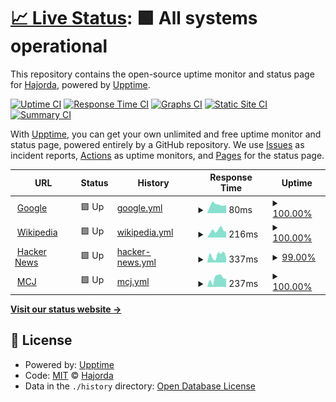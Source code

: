 # [📈 Live Status](https://Hajorda.github.io/KauwelaUptime): <!--live status--> **🟩 All systems operational**

This repository contains the open-source uptime monitor and status page for [Hajorda](https://Hajorda.github.io/KauwelaUptime), powered by [Upptime](https://github.com/upptime/upptime).

[![Uptime CI](https://github.com/Hajorda/KauwelaUptime/workflows/Uptime%20CI/badge.svg)](https://github.com/Hajorda/KauwelaUptime/actions?query=workflow%3A%22Uptime+CI%22)
[![Response Time CI](https://github.com/Hajorda/KauwelaUptime/workflows/Response%20Time%20CI/badge.svg)](https://github.com/Hajorda/KauwelaUptime/actions?query=workflow%3A%22Response+Time+CI%22)
[![Graphs CI](https://github.com/Hajorda/KauwelaUptime/workflows/Graphs%20CI/badge.svg)](https://github.com/Hajorda/KauwelaUptime/actions?query=workflow%3A%22Graphs+CI%22)
[![Static Site CI](https://github.com/Hajorda/KauwelaUptime/workflows/Static%20Site%20CI/badge.svg)](https://github.com/Hajorda/KauwelaUptime/actions?query=workflow%3A%22Static+Site+CI%22)
[![Summary CI](https://github.com/Hajorda/KauwelaUptime/workflows/Summary%20CI/badge.svg)](https://github.com/Hajorda/KauwelaUptime/actions?query=workflow%3A%22Summary+CI%22)

With [Upptime](https://upptime.js.org), you can get your own unlimited and free uptime monitor and status page, powered entirely by a GitHub repository. We use [Issues](https://github.com/Hajorda/KauwelaUptime/issues) as incident reports, [Actions](https://github.com/Hajorda/KauwelaUptime/actions) as uptime monitors, and [Pages](https://Hajorda.github.io/KauwelaUptime) for the status page.

<!--start: status pages-->
<!-- This summary is generated by Upptime (https://github.com/upptime/upptime) -->
<!-- Do not edit this manually, your changes will be overwritten -->
<!-- prettier-ignore -->
| URL | Status | History | Response Time | Uptime |
| --- | ------ | ------- | ------------- | ------ |
| <img alt="" src="https://icons.duckduckgo.com/ip3/www.google.com.ico" height="13"> [Google](https://www.google.com) | 🟩 Up | [google.yml](https://github.com/Hajorda/KauwelaUptime/commits/HEAD/history/google.yml) | <details><summary><img alt="Response time graph" src="./graphs/google/response-time-week.png" height="20"> 80ms</summary><br><a href="https://Hajorda.github.io/KauwelaUptime/history/google"><img alt="Response time 97" src="https://img.shields.io/endpoint?url=https%3A%2F%2Fraw.githubusercontent.com%2FHajorda%2FKauwelaUptime%2FHEAD%2Fapi%2Fgoogle%2Fresponse-time.json"></a><br><a href="https://Hajorda.github.io/KauwelaUptime/history/google"><img alt="24-hour response time 75" src="https://img.shields.io/endpoint?url=https%3A%2F%2Fraw.githubusercontent.com%2FHajorda%2FKauwelaUptime%2FHEAD%2Fapi%2Fgoogle%2Fresponse-time-day.json"></a><br><a href="https://Hajorda.github.io/KauwelaUptime/history/google"><img alt="7-day response time 80" src="https://img.shields.io/endpoint?url=https%3A%2F%2Fraw.githubusercontent.com%2FHajorda%2FKauwelaUptime%2FHEAD%2Fapi%2Fgoogle%2Fresponse-time-week.json"></a><br><a href="https://Hajorda.github.io/KauwelaUptime/history/google"><img alt="30-day response time 97" src="https://img.shields.io/endpoint?url=https%3A%2F%2Fraw.githubusercontent.com%2FHajorda%2FKauwelaUptime%2FHEAD%2Fapi%2Fgoogle%2Fresponse-time-month.json"></a><br><a href="https://Hajorda.github.io/KauwelaUptime/history/google"><img alt="1-year response time 97" src="https://img.shields.io/endpoint?url=https%3A%2F%2Fraw.githubusercontent.com%2FHajorda%2FKauwelaUptime%2FHEAD%2Fapi%2Fgoogle%2Fresponse-time-year.json"></a></details> | <details><summary><a href="https://Hajorda.github.io/KauwelaUptime/history/google">100.00%</a></summary><a href="https://Hajorda.github.io/KauwelaUptime/history/google"><img alt="All-time uptime 100.00%" src="https://img.shields.io/endpoint?url=https%3A%2F%2Fraw.githubusercontent.com%2FHajorda%2FKauwelaUptime%2FHEAD%2Fapi%2Fgoogle%2Fuptime.json"></a><br><a href="https://Hajorda.github.io/KauwelaUptime/history/google"><img alt="24-hour uptime 100.00%" src="https://img.shields.io/endpoint?url=https%3A%2F%2Fraw.githubusercontent.com%2FHajorda%2FKauwelaUptime%2FHEAD%2Fapi%2Fgoogle%2Fuptime-day.json"></a><br><a href="https://Hajorda.github.io/KauwelaUptime/history/google"><img alt="7-day uptime 100.00%" src="https://img.shields.io/endpoint?url=https%3A%2F%2Fraw.githubusercontent.com%2FHajorda%2FKauwelaUptime%2FHEAD%2Fapi%2Fgoogle%2Fuptime-week.json"></a><br><a href="https://Hajorda.github.io/KauwelaUptime/history/google"><img alt="30-day uptime 100.00%" src="https://img.shields.io/endpoint?url=https%3A%2F%2Fraw.githubusercontent.com%2FHajorda%2FKauwelaUptime%2FHEAD%2Fapi%2Fgoogle%2Fuptime-month.json"></a><br><a href="https://Hajorda.github.io/KauwelaUptime/history/google"><img alt="1-year uptime 100.00%" src="https://img.shields.io/endpoint?url=https%3A%2F%2Fraw.githubusercontent.com%2FHajorda%2FKauwelaUptime%2FHEAD%2Fapi%2Fgoogle%2Fuptime-year.json"></a></details>
| <img alt="" src="https://icons.duckduckgo.com/ip3/en.wikipedia.org.ico" height="13"> [Wikipedia](https://en.wikipedia.org) | 🟩 Up | [wikipedia.yml](https://github.com/Hajorda/KauwelaUptime/commits/HEAD/history/wikipedia.yml) | <details><summary><img alt="Response time graph" src="./graphs/wikipedia/response-time-week.png" height="20"> 216ms</summary><br><a href="https://Hajorda.github.io/KauwelaUptime/history/wikipedia"><img alt="Response time 230" src="https://img.shields.io/endpoint?url=https%3A%2F%2Fraw.githubusercontent.com%2FHajorda%2FKauwelaUptime%2FHEAD%2Fapi%2Fwikipedia%2Fresponse-time.json"></a><br><a href="https://Hajorda.github.io/KauwelaUptime/history/wikipedia"><img alt="24-hour response time 172" src="https://img.shields.io/endpoint?url=https%3A%2F%2Fraw.githubusercontent.com%2FHajorda%2FKauwelaUptime%2FHEAD%2Fapi%2Fwikipedia%2Fresponse-time-day.json"></a><br><a href="https://Hajorda.github.io/KauwelaUptime/history/wikipedia"><img alt="7-day response time 216" src="https://img.shields.io/endpoint?url=https%3A%2F%2Fraw.githubusercontent.com%2FHajorda%2FKauwelaUptime%2FHEAD%2Fapi%2Fwikipedia%2Fresponse-time-week.json"></a><br><a href="https://Hajorda.github.io/KauwelaUptime/history/wikipedia"><img alt="30-day response time 240" src="https://img.shields.io/endpoint?url=https%3A%2F%2Fraw.githubusercontent.com%2FHajorda%2FKauwelaUptime%2FHEAD%2Fapi%2Fwikipedia%2Fresponse-time-month.json"></a><br><a href="https://Hajorda.github.io/KauwelaUptime/history/wikipedia"><img alt="1-year response time 230" src="https://img.shields.io/endpoint?url=https%3A%2F%2Fraw.githubusercontent.com%2FHajorda%2FKauwelaUptime%2FHEAD%2Fapi%2Fwikipedia%2Fresponse-time-year.json"></a></details> | <details><summary><a href="https://Hajorda.github.io/KauwelaUptime/history/wikipedia">100.00%</a></summary><a href="https://Hajorda.github.io/KauwelaUptime/history/wikipedia"><img alt="All-time uptime 100.00%" src="https://img.shields.io/endpoint?url=https%3A%2F%2Fraw.githubusercontent.com%2FHajorda%2FKauwelaUptime%2FHEAD%2Fapi%2Fwikipedia%2Fuptime.json"></a><br><a href="https://Hajorda.github.io/KauwelaUptime/history/wikipedia"><img alt="24-hour uptime 100.00%" src="https://img.shields.io/endpoint?url=https%3A%2F%2Fraw.githubusercontent.com%2FHajorda%2FKauwelaUptime%2FHEAD%2Fapi%2Fwikipedia%2Fuptime-day.json"></a><br><a href="https://Hajorda.github.io/KauwelaUptime/history/wikipedia"><img alt="7-day uptime 100.00%" src="https://img.shields.io/endpoint?url=https%3A%2F%2Fraw.githubusercontent.com%2FHajorda%2FKauwelaUptime%2FHEAD%2Fapi%2Fwikipedia%2Fuptime-week.json"></a><br><a href="https://Hajorda.github.io/KauwelaUptime/history/wikipedia"><img alt="30-day uptime 100.00%" src="https://img.shields.io/endpoint?url=https%3A%2F%2Fraw.githubusercontent.com%2FHajorda%2FKauwelaUptime%2FHEAD%2Fapi%2Fwikipedia%2Fuptime-month.json"></a><br><a href="https://Hajorda.github.io/KauwelaUptime/history/wikipedia"><img alt="1-year uptime 100.00%" src="https://img.shields.io/endpoint?url=https%3A%2F%2Fraw.githubusercontent.com%2FHajorda%2FKauwelaUptime%2FHEAD%2Fapi%2Fwikipedia%2Fuptime-year.json"></a></details>
| <img alt="" src="https://icons.duckduckgo.com/ip3/news.ycombinator.com.ico" height="13"> [Hacker News](https://news.ycombinator.com) | 🟩 Up | [hacker-news.yml](https://github.com/Hajorda/KauwelaUptime/commits/HEAD/history/hacker-news.yml) | <details><summary><img alt="Response time graph" src="./graphs/hacker-news/response-time-week.png" height="20"> 337ms</summary><br><a href="https://Hajorda.github.io/KauwelaUptime/history/hacker-news"><img alt="Response time 318" src="https://img.shields.io/endpoint?url=https%3A%2F%2Fraw.githubusercontent.com%2FHajorda%2FKauwelaUptime%2FHEAD%2Fapi%2Fhacker-news%2Fresponse-time.json"></a><br><a href="https://Hajorda.github.io/KauwelaUptime/history/hacker-news"><img alt="24-hour response time 260" src="https://img.shields.io/endpoint?url=https%3A%2F%2Fraw.githubusercontent.com%2FHajorda%2FKauwelaUptime%2FHEAD%2Fapi%2Fhacker-news%2Fresponse-time-day.json"></a><br><a href="https://Hajorda.github.io/KauwelaUptime/history/hacker-news"><img alt="7-day response time 337" src="https://img.shields.io/endpoint?url=https%3A%2F%2Fraw.githubusercontent.com%2FHajorda%2FKauwelaUptime%2FHEAD%2Fapi%2Fhacker-news%2Fresponse-time-week.json"></a><br><a href="https://Hajorda.github.io/KauwelaUptime/history/hacker-news"><img alt="30-day response time 315" src="https://img.shields.io/endpoint?url=https%3A%2F%2Fraw.githubusercontent.com%2FHajorda%2FKauwelaUptime%2FHEAD%2Fapi%2Fhacker-news%2Fresponse-time-month.json"></a><br><a href="https://Hajorda.github.io/KauwelaUptime/history/hacker-news"><img alt="1-year response time 318" src="https://img.shields.io/endpoint?url=https%3A%2F%2Fraw.githubusercontent.com%2FHajorda%2FKauwelaUptime%2FHEAD%2Fapi%2Fhacker-news%2Fresponse-time-year.json"></a></details> | <details><summary><a href="https://Hajorda.github.io/KauwelaUptime/history/hacker-news">99.00%</a></summary><a href="https://Hajorda.github.io/KauwelaUptime/history/hacker-news"><img alt="All-time uptime 99.99%" src="https://img.shields.io/endpoint?url=https%3A%2F%2Fraw.githubusercontent.com%2FHajorda%2FKauwelaUptime%2FHEAD%2Fapi%2Fhacker-news%2Fuptime.json"></a><br><a href="https://Hajorda.github.io/KauwelaUptime/history/hacker-news"><img alt="24-hour uptime 100.00%" src="https://img.shields.io/endpoint?url=https%3A%2F%2Fraw.githubusercontent.com%2FHajorda%2FKauwelaUptime%2FHEAD%2Fapi%2Fhacker-news%2Fuptime-day.json"></a><br><a href="https://Hajorda.github.io/KauwelaUptime/history/hacker-news"><img alt="7-day uptime 99.00%" src="https://img.shields.io/endpoint?url=https%3A%2F%2Fraw.githubusercontent.com%2FHajorda%2FKauwelaUptime%2FHEAD%2Fapi%2Fhacker-news%2Fuptime-week.json"></a><br><a href="https://Hajorda.github.io/KauwelaUptime/history/hacker-news"><img alt="30-day uptime 99.77%" src="https://img.shields.io/endpoint?url=https%3A%2F%2Fraw.githubusercontent.com%2FHajorda%2FKauwelaUptime%2FHEAD%2Fapi%2Fhacker-news%2Fuptime-month.json"></a><br><a href="https://Hajorda.github.io/KauwelaUptime/history/hacker-news"><img alt="1-year uptime 99.98%" src="https://img.shields.io/endpoint?url=https%3A%2F%2Fraw.githubusercontent.com%2FHajorda%2FKauwelaUptime%2FHEAD%2Fapi%2Fhacker-news%2Fuptime-year.json"></a></details>
| <img alt="" src="https://icons.duckduckgo.com/ip3/www.modelcj.org.ico" height="13"> [MCJ](https://www.modelcj.org/) | 🟩 Up | [mcj.yml](https://github.com/Hajorda/KauwelaUptime/commits/HEAD/history/mcj.yml) | <details><summary><img alt="Response time graph" src="./graphs/mcj/response-time-week.png" height="20"> 237ms</summary><br><a href="https://Hajorda.github.io/KauwelaUptime/history/mcj"><img alt="Response time 312" src="https://img.shields.io/endpoint?url=https%3A%2F%2Fraw.githubusercontent.com%2FHajorda%2FKauwelaUptime%2FHEAD%2Fapi%2Fmcj%2Fresponse-time.json"></a><br><a href="https://Hajorda.github.io/KauwelaUptime/history/mcj"><img alt="24-hour response time 223" src="https://img.shields.io/endpoint?url=https%3A%2F%2Fraw.githubusercontent.com%2FHajorda%2FKauwelaUptime%2FHEAD%2Fapi%2Fmcj%2Fresponse-time-day.json"></a><br><a href="https://Hajorda.github.io/KauwelaUptime/history/mcj"><img alt="7-day response time 237" src="https://img.shields.io/endpoint?url=https%3A%2F%2Fraw.githubusercontent.com%2FHajorda%2FKauwelaUptime%2FHEAD%2Fapi%2Fmcj%2Fresponse-time-week.json"></a><br><a href="https://Hajorda.github.io/KauwelaUptime/history/mcj"><img alt="30-day response time 315" src="https://img.shields.io/endpoint?url=https%3A%2F%2Fraw.githubusercontent.com%2FHajorda%2FKauwelaUptime%2FHEAD%2Fapi%2Fmcj%2Fresponse-time-month.json"></a><br><a href="https://Hajorda.github.io/KauwelaUptime/history/mcj"><img alt="1-year response time 312" src="https://img.shields.io/endpoint?url=https%3A%2F%2Fraw.githubusercontent.com%2FHajorda%2FKauwelaUptime%2FHEAD%2Fapi%2Fmcj%2Fresponse-time-year.json"></a></details> | <details><summary><a href="https://Hajorda.github.io/KauwelaUptime/history/mcj">100.00%</a></summary><a href="https://Hajorda.github.io/KauwelaUptime/history/mcj"><img alt="All-time uptime 100.00%" src="https://img.shields.io/endpoint?url=https%3A%2F%2Fraw.githubusercontent.com%2FHajorda%2FKauwelaUptime%2FHEAD%2Fapi%2Fmcj%2Fuptime.json"></a><br><a href="https://Hajorda.github.io/KauwelaUptime/history/mcj"><img alt="24-hour uptime 100.00%" src="https://img.shields.io/endpoint?url=https%3A%2F%2Fraw.githubusercontent.com%2FHajorda%2FKauwelaUptime%2FHEAD%2Fapi%2Fmcj%2Fuptime-day.json"></a><br><a href="https://Hajorda.github.io/KauwelaUptime/history/mcj"><img alt="7-day uptime 100.00%" src="https://img.shields.io/endpoint?url=https%3A%2F%2Fraw.githubusercontent.com%2FHajorda%2FKauwelaUptime%2FHEAD%2Fapi%2Fmcj%2Fuptime-week.json"></a><br><a href="https://Hajorda.github.io/KauwelaUptime/history/mcj"><img alt="30-day uptime 100.00%" src="https://img.shields.io/endpoint?url=https%3A%2F%2Fraw.githubusercontent.com%2FHajorda%2FKauwelaUptime%2FHEAD%2Fapi%2Fmcj%2Fuptime-month.json"></a><br><a href="https://Hajorda.github.io/KauwelaUptime/history/mcj"><img alt="1-year uptime 100.00%" src="https://img.shields.io/endpoint?url=https%3A%2F%2Fraw.githubusercontent.com%2FHajorda%2FKauwelaUptime%2FHEAD%2Fapi%2Fmcj%2Fuptime-year.json"></a></details>

<!--end: status pages-->

[**Visit our status website →**](https://Hajorda.github.io/KauwelaUptime)

## 📄 License

- Powered by: [Upptime](https://github.com/upptime/upptime)
- Code: [MIT](./LICENSE) © [Hajorda](https://Hajorda.github.io/KauwelaUptime)
- Data in the `./history` directory: [Open Database License](https://opendatacommons.org/licenses/odbl/1-0/)
